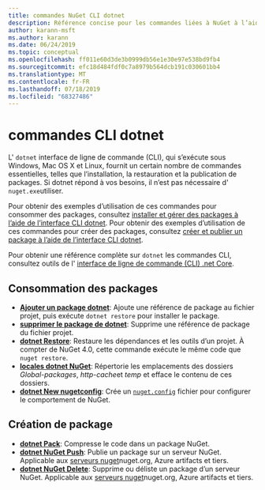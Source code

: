 ```yaml
---
title: commandes NuGet CLI dotnet
description: Référence concise pour les commandes liées à NuGet à l’aide de l’interface de ligne de commande dotnet.
author: karann-msft
ms.author: karann
ms.date: 06/24/2019
ms.topic: conceptual
ms.openlocfilehash: ff011e60d3de3b0999db56e1e30e97e538bd9fb4
ms.sourcegitcommit: efc18d484fdf0c7a8979b564dcb191c030601bb4
ms.translationtype: MT
ms.contentlocale: fr-FR
ms.lasthandoff: 07/18/2019
ms.locfileid: "68327486"
---
```

# <a name="dotnet-cli-commands"></a>commandes CLI dotnet

L' `dotnet` interface de ligne de commande (CLI), qui s’exécute sous Windows, Mac OS X et Linux, fournit un certain nombre de commandes essentielles, telles que l’installation, la restauration et la publication de packages. Si dotnet répond à vos besoins, il n’est pas nécessaire d' `nuget.exe`utiliser.

Pour obtenir des exemples d’utilisation de ces commandes pour consommer des packages, consultez [installer et gérer des packages à l’aide de l’interface CLI dotnet](../consume-packages/install-use-packages-dotnet-cli.md). Pour obtenir des exemples d’utilisation de ces commandes pour créer des packages, consultez [créer et publier un package à l’aide de l’interface CLI dotnet](../quickstart/create-and-publish-a-package-using-the-dotnet-cli.md).

Pour obtenir une référence complète sur `dotnet` les commandes CLI, consultez outils de l' [interface de ligne de commande (CLI) .net Core](/dotnet/core/tools/?tabs=netcore2x).

## <a name="package-consumption"></a>Consommation des packages

- [**Ajouter un package dotnet**](/dotnet/core/tools/dotnet-add-package): Ajoute une référence de package au fichier projet, puis exécute `dotnet restore` pour installer le package.
- [**supprimer le package de dotnet**](/dotnet/core/tools/dotnet-remove-package): Supprime une référence de package du fichier projet.
- [**dotnet Restore**](/dotnet/core/tools/dotnet-restore?tabs=netcore2x): Restaure les dépendances et les outils d’un projet. À compter de NuGet 4.0, cette commande exécute le même code que `nuget restore`.
- [**locales dotnet NuGet**](/dotnet/core/tools/dotnet-nuget-locals): Répertorie les emplacements des dossiers *Global-packages*, *http-cache*et *temp* et efface le contenu de ces dossiers.
- [**dotnet New nugetconfig**](/dotnet/core/tools/dotnet-new): Crée un [`nuget.config`](../reference/nuget-config-file.md) fichier pour configurer le comportement de NuGet.

## <a name="package-creation"></a>Création de package

- [**dotnet Pack**](/dotnet/core/tools/dotnet-pack?tabs=netcore2x): Compresse le code dans un package NuGet.
- [**dotnet NuGet Push**](/dotnet/core/tools/dotnet-nuget-push): Publie un package sur un serveur NuGet. Applicable aux [serveurs nuget](../hosting-packages/overview.md)nuget.org, Azure artifacts et tiers.
- [**dotnet NuGet Delete**](/dotnet/core/tools/dotnet-nuget-delete): Supprime ou déliste un package d’un serveur NuGet. Applicable aux [serveurs nuget](../hosting-packages/overview.md)nuget.org, Azure artifacts et tiers.
